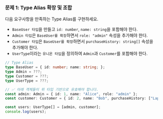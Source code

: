 ### 문제 1: Type Alias 확장 및 조합

다음 요구사항을 만족하는 Type Alias를 구현하세요.

- `BaseUser 타입`을 만들고 `id: number`, `name: string`을 포함해야 한다.
- `Admin 타입`은 `BaseUser를 확장`하면서 `role: "admin"` 속성을 추가해야 한다.
- `Customer 타입`은 `BaseUser를 확장`하면서 `purchaseHistory: string[]` 속성을 추가해야 한다.
- `UserType`이라는 `유니온 타입`을 정의하여 `Admin`과 `Customer`를 포함해야 한다.

```ts
// Type Alias
type BaseUser = { id: number; name: string; };
type Admin = ???;
type Customer = ???;
type UserType = ???;

// ✅ 아래 객체들이 위 타입 기반으로 유효해야 합니다.
const admin: Admin = { id: 1, name: "Alice", role: "admin" };
const customer: Customer = { id: 2, name: "Bob", purchaseHistory: ["Laptop", "Phone"] };

const users: UserType[] = [admin, customer];
console.log(users);
```

